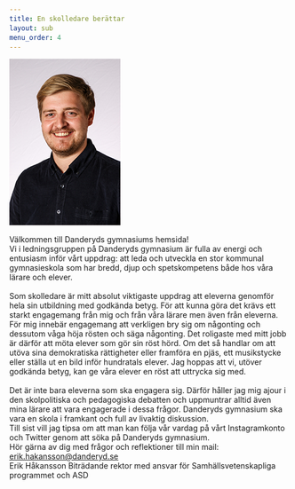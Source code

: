 ```yaml
---
title: En skolledare berättar
layout: sub
menu_order: 4
---
```

<img src="/assets/erikint.png" alt="erikint" width="200" height="300">

Välkommen till Danderyds gymnasiums hemsida!
<br>
Vi i ledningsgruppen på Danderyds gymnasium är fulla av energi och entusiasm inför vårt uppdrag: att leda och utveckla en stor kommunal gymnasieskola som har bredd, djup och spetskompetens både hos våra lärare och elever.
<br>
<br>
Som skolledare är mitt absolut viktigaste uppdrag att eleverna genomför hela sin utbildning med godkända betyg. För att kunna göra det krävs ett starkt engagemang från mig och från våra lärare men även från eleverna. För mig innebär engagemang att verkligen bry sig om någonting och dessutom våga höja rösten och säga någonting. Det roligaste med mitt jobb är därför att möta elever som gör sin röst hörd. Om det så handlar om att utöva sina demokratiska rättigheter eller framföra en pjäs, ett musikstycke eller ställa ut en bild inför hundratals elever. Jag hoppas att vi, utöver godkända betyg, kan ge våra elever en röst att uttrycka sig med.
<br>
<br>
Det är inte bara eleverna som ska engagera sig. Därför håller jag mig ajour i den skolpolitiska och pedagogiska debatten och uppmuntrar alltid även mina lärare att vara engagerade i dessa frågor. Danderyds gymnasium ska vara en skola i framkant och full av livaktig diskussion.
<br>
Till sist vill jag tipsa om att man kan följa vår vardag på vårt Instagramkonto och Twitter genom att söka på Danderyds gymnasium.
<br>
Hör gärna av dig med frågor och reflektioner till min mail: [erik.hakansson@danderyd.se](mailto:erik.hakansson@danderyd.se)
<br>
Erik Håkansson
Biträdande rektor med ansvar för Samhällsvetenskapliga programmet och ASD
